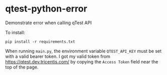 # qtest-python-error
Demonstrate error when calling qTest API

To install:

`pip install -r requirements.txt`

When running `main.py`, the environment variable `QTEST_API_KEY` must be set with a valid bearer token. I got my valid
token from https://qtest.dev.tricentis.com/ by copying the `Access Token` field near the top of the page.